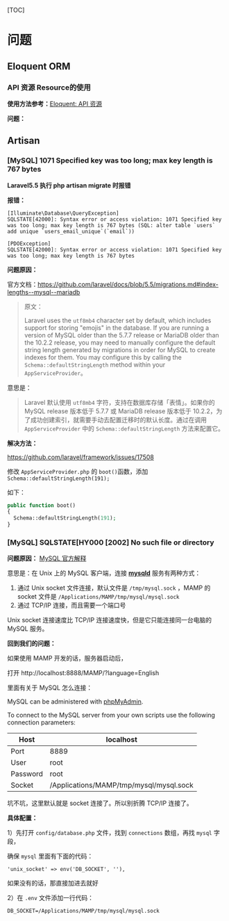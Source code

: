 [TOC]

# 问题

## Eloquent ORM

### API 资源 Resource的使用

**使用方法参考：**[Eloquent: API 资源](https://d.laravel-china.org/docs/5.5/eloquent-resources#Eloquent-API-资源)

**问题：**



## Artisan

### [MySQL] 1071 Specified key was too long; max key length is 767 bytes

**Laravel5.5 执行 php artisan migrate 时报错**

**报错：**

```shell
[Illuminate\Database\QueryException]                                                                                                
SQLSTATE[42000]: Syntax error or access violation: 1071 Specified key was too long; max key length is 767 bytes (SQL: alter table `users` add unique `users_email_unique`(`email`))      
  
[PDOException]                                                                                                   
SQLSTATE[42000]: Syntax error or access violation: 1071 Specified key was too long; max key length is 767 bytes
```

**问题原因：**

官方文档：https://github.com/laravel/docs/blob/5.5/migrations.md#index-lengths--mysql--mariadb

> 原文：
>
> Laravel uses the `utf8mb4` character set by default, which includes support for storing "emojis" in the database. If you are running a version of MySQL older than the 5.7.7 release or MariaDB older than the 10.2.2 release, you may need to manually configure the default string length generated by migrations in order for MySQL to create indexes for them. You may configure this by calling the `Schema::defaultStringLength` method within your `AppServiceProvider`。

意思是：

> Laravel 默认使用 `utf8mb4` 字符，支持在数据库存储「表情」。如果你的 MySQL release 版本低于 5.7.7 或 MariaDB release 版本低于 10.2.2，为了成功创建索引，就需要手动去配置迁移时的默认长度。通过在调用 `AppServiceProvider` 中的 `Schema::defaultStringLength` 方法来配置它。

**解决方法：**

https://github.com/laravel/framework/issues/17508

修改 `AppServiceProvider.php` 的 `boot()`函数，添加 `Schema::defaultStringLength(191);`

如下：

```php
public function boot()
{
  Schema::defaultStringLength(191);
}
```

### [MySQL]  SQLSTATE[HY000 [2002] No such file or directory

**问题原因：** [MySQL 官方解释](https://dev.mysql.com/doc/refman/5.6/en/can-not-connect-to-server.html)

意思是：在 Unix 上的 MySQL 客户端，连接 [**mysqld**](https://dev.mysql.com/doc/refman/5.6/en/mysqld.html) 服务有两种方式：

1. 通过 Unix socket 文件连接，默认文件是 `/tmp/mysql.sock` ，MAMP 的 socket 文件是 `/Applications/MAMP/tmp/mysql/mysql.sock`
2. 通过 TCP/IP 连接，而且需要一个端口号

Unix socket 连接速度比 TCP/IP 连接速度快，但是它只能连接同一台电脑的 MySQL 服务。

**回到我们的问题：**

如果使用 MAMP 开发的话，服务器启动后，

打开 http://localhost:8888/MAMP/?language=English

里面有关于 MySQL 怎么连接：

MySQL can be administered with [phpMyAdmin](http://localhost:8888/MAMP/index.php?page=phpmyadmin&language=English).												

To connect to the MySQL server from your own scripts use the following connection parameters:

| Host     | localhost                               |
| -------- | --------------------------------------- |
| Port     | 8889                                    |
| User     | root                                    |
| Password | root                                    |
| Socket   | /Applications/MAMP/tmp/mysql/mysql.sock |

坑不坑，这里默认就是 socket 连接了。所以别折腾 TCP/IP 连接了。

**具体配置：**

1）先打开 `config/database.php` 文件，找到 `connections` 数组，再找 `mysql` 字段，

确保 `mysql` 里面有下面的代码：

```.env
'unix_socket' => env('DB_SOCKET', ''),
```

如果没有的话，那直接加进去就好

2）在 `.env` 文件添加一行代码：

```.env
DB_SOCKET=/Applications/MAMP/tmp/mysql/mysql.sock
```


